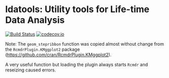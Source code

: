 # ldatools: Utility tools for Life-time Data Analysis
[![Build Status](https://travis-ci.org/adibender/ldatools.svg?branch=master)](https://travis-ci.org/adibender/ldatools)
[![codecov.io](https://codecov.io/github/adibender/ldatools/coverage.svg?branch=master)](https://codecov.io/github/adibender/ldatools/branch/master)


Note: The `geom_stepribbon` function was copied almost without change from 
the `RcmdrPlugin.KMggplot2` package (https://github.com/cran/RcmdrPlugin.KMggplot2). 

A very useful function but loading the plugin always starts `Rcmdr` and 
reseizing caused errors.
